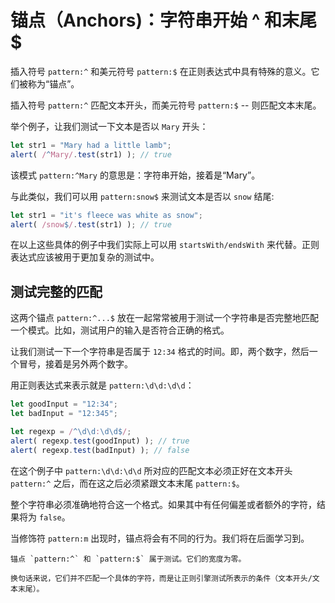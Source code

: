 # 锚点（Anchors)：字符串开始 ^ 和末尾 $

插入符号 `pattern:^` 和美元符号 `pattern:$` 在正则表达式中具有特殊的意义。它们被称为“锚点”。

插入符号 `pattern:^` 匹配文本开头，而美元符号 `pattern:$` -- 则匹配文本末尾。

举个例子，让我们测试一下文本是否以 `Mary` 开头：

```js run
let str1 = "Mary had a little lamb";
alert( /^Mary/.test(str1) ); // true
```

该模式 `pattern:^Mary` 的意思是：字符串开始，接着是“Mary”。

与此类似，我们可以用 `pattern:snow$` 来测试文本是否以 `snow` 结尾:

```js run
let str1 = "it's fleece was white as snow";
alert( /snow$/.test(str1) ); // true
```

在以上这些具体的例子中我们实际上可以用 `startsWith/endsWith` 来代替。正则表达式应该被用于更加复杂的测试中。

## 测试完整的匹配

这两个锚点 `pattern:^...$` 放在一起常常被用于测试一个字符串是否完整地匹配一个模式。比如，测试用户的输入是否符合正确的格式。

让我们测试一下一个字符串是否属于 `12:34` 格式的时间。即，两个数字，然后一个冒号，接着是另外两个数字。

用正则表达式来表示就是 `pattern:\d\d:\d\d`：

```js run
let goodInput = "12:34";
let badInput = "12:345";

let regexp = /^\d\d:\d\d$/;
alert( regexp.test(goodInput) ); // true
alert( regexp.test(badInput) ); // false
```

在这个例子中 `pattern:\d\d:\d\d` 所对应的匹配文本必须正好在文本开头 `pattern:^` 之后，而在这之后必须紧跟文本末尾 `pattern:$`。

整个字符串必须准确地符合这一个格式。如果其中有任何偏差或者额外的字符，结果将为 `false`。

当修饰符 `pattern:m` 出现时，锚点将会有不同的行为。我们将在后面学习到。

```smart header="锚点具有“零宽度”"
锚点 `pattern:^` 和 `pattern:$` 属于测试。它们的宽度为零。

换句话来说，它们并不匹配一个具体的字符，而是让正则引擎测试所表示的条件（文本开头/文本末尾）。
```
